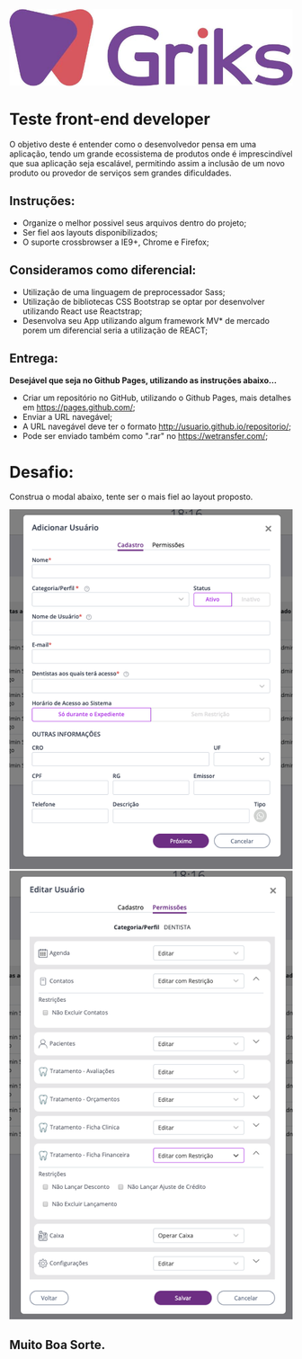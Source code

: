 ![](logo.jpg)

# Teste front-end developer

O objetivo deste é entender como o desenvolvedor pensa em uma aplicação, tendo um grande ecossistema de produtos onde é imprescindível que sua aplicação seja escalável, permitindo assim a inclusão de um novo produto ou provedor de serviços sem grandes dificuldades.

## Instruções:

* Organize o melhor possivel seus arquivos dentro do projeto;
* Ser fiel aos layouts disponibilizados;
* O suporte crossbrowser a IE9+, Chrome e Firefox;


## Consideramos como diferencial:
* Utilização de uma linguagem de preprocessador Sass;
* Utilização de bibliotecas CSS Bootstrap se optar por desenvolver utilizando React use Reactstrap;
* Desenvolva seu App utilizando algum framework MV* de mercado porem um diferencial seria a utilização de REACT;


## Entrega:
**Desejável que seja no Github Pages, utilizando as instruções abaixo...**
* Criar um repositório no GitHub, utilizando o Github Pages, mais detalhes em https://pages.github.com/;
* Enviar a URL navegável;
* A URL navegável deve ter o formato http://usuario.github.io/repositorio/;
* Pode ser enviado também como ".rar" no https://wetransfer.com/;


# Desafio:

Construa o modal abaixo, tente ser o mais fiel ao layout proposto.

![ModalUsuário](CadastroUsuario.png)
![ModalUsuário](Permissoes.png)


## Muito Boa Sorte.


